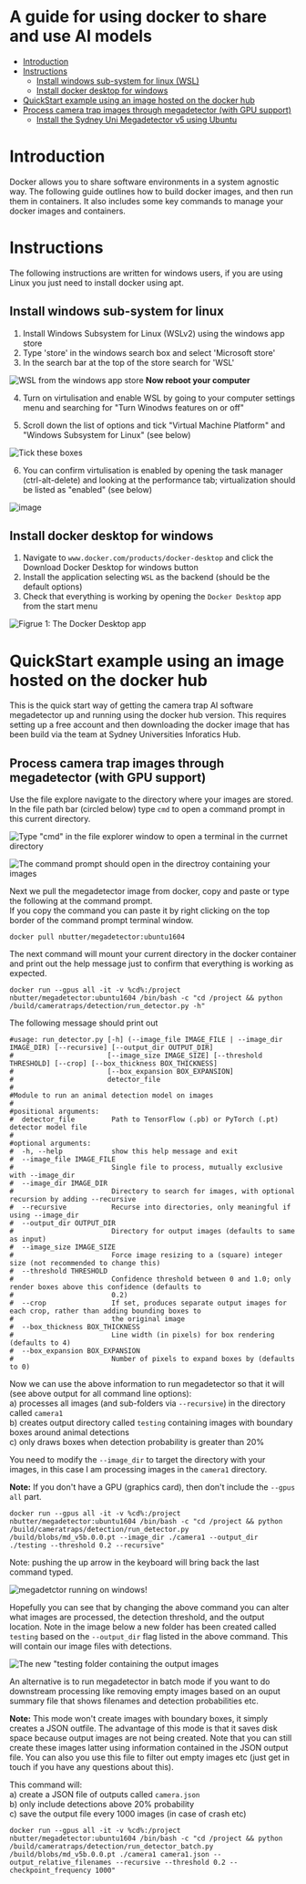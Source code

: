 # A guide for using docker to share and use AI models  

- [Introduction](#introduction)
- [Instructions](#instructions)
  * [Install windows sub-system for linux (WSL)](#Install-windows-sub-system-for-linux)
  * [Install docker desktop for windows](#install-docker-desktop-for-windows)
- [QuickStart example using an image hosted on the docker hub](#quickstart-example-using-an-image-hosted-on-the-docker-hub)
- [Process camera trap images through megadetector (with GPU support)](#process-camera-trap-images-through-megadetector--with-gpu-support-)
  * [Install the Sydney Uni Megadetector v5 using Ubuntu](#install-the-sydney-uni-megadetector-v5-using-ubuntu)

# Introduction  
Docker allows you to share software environments in a system agnostic way. The following guide outlines how to build docker images, and then run them in containers. It also includes some key commands to manage your docker images and containers.  

# Instructions  
The following instructions are written for windows users, if you are using Linux you just need to install docker using apt.  

## Install windows sub-system for linux  
1. Install Windows Subsystem for Linux (WSLv2) using the windows app store
2. Type 'store' in the windows search box and select 'Microsoft store'
3. In the search bar at the top of the store search for 'WSL'

![WSL from the windows app store](images/wsl.png)
**Now reboot your computer**

4. Turn on virtulisation and enable WSL by going to your computer settings menu and searching for "Turn Winodws features on or off"

5. Scroll down the list of options and tick "Virtual Machine Platform" and "Windows Subsystem for Linux" (see below)

![Tick these boxes](images/settings.png)

6. You can confirm virtulisation is enabled by opening the task manager (ctrl-alt-delete) and looking at the performance tab; virtualization should be
listed as "enabled" (see below)

![image](images/vm.png)

## Install docker desktop for windows  
1. Navigate to `www.docker.com/products/docker-desktop` and click the Download Docker Desktop for windows button  
2. Install the application selecting `WSL` as the backend (should be the default options)   
3. Check that everything is working by opening the `Docker Desktop` app from the start menu  

![Figrue 1: The Docker Desktop app](images/figure4.png)  

# QuickStart example using an image hosted on the docker hub
This is the quick start way of getting the camera trap AI software megadetector up and running using the docker hub version. This requires setting up a free account and then downloading the docker image that has been build via the team at Sydney Universities Inforatics Hub.  

## Process camera trap images through megadetector (with GPU support)  
Use the file explore navigate to the directory where your images are stored. In the file path bar (circled below)
type `cmd` to open a command prompt in this current directory.  

![Type "cmd" in the file explorer window to open a terminal in the currnet directory](images/folder.PNG)

![The command prompt should open in the directroy containing your images](images/terminal.png) 

Next we pull the megadetector image from docker, copy and paste or type the following at the command prompt.  
If you copy the command you can paste it by right clicking on the top border of the command prompt terminal window. 

```
docker pull nbutter/megadetector:ubuntu1604
```

The next command will mount your current directory in the docker container and print out the help message 
just to confirm that everything is working as expected.  

```
docker run --gpus all -it -v %cd%:/project nbutter/megadetector:ubuntu1604 /bin/bash -c "cd /project && python /build/cameratraps/detection/run_detector.py -h"
```

The following message should print out
```
#usage: run_detector.py [-h] (--image_file IMAGE_FILE | --image_dir IMAGE_DIR) [--recursive] [--output_dir OUTPUT_DIR]
#                       [--image_size IMAGE_SIZE] [--threshold THRESHOLD] [--crop] [--box_thickness BOX_THICKNESS]
#                       [--box_expansion BOX_EXPANSION]
#                       detector_file
#
#Module to run an animal detection model on images
#
#positional arguments:
#  detector_file         Path to TensorFlow (.pb) or PyTorch (.pt) detector model file
#
#optional arguments:
#  -h, --help            show this help message and exit
#  --image_file IMAGE_FILE
#                        Single file to process, mutually exclusive with --image_dir
#  --image_dir IMAGE_DIR
#                        Directory to search for images, with optional recursion by adding --recursive
#  --recursive           Recurse into directories, only meaningful if using --image_dir
#  --output_dir OUTPUT_DIR
#                        Directory for output images (defaults to same as input)
#  --image_size IMAGE_SIZE
#                        Force image resizing to a (square) integer size (not recommended to change this)
#  --threshold THRESHOLD
#                        Confidence threshold between 0 and 1.0; only render boxes above this confidence (defaults to
#                        0.2)
#  --crop                If set, produces separate output images for each crop, rather than adding bounding boxes to
#                        the original image
#  --box_thickness BOX_THICKNESS
#                        Line width (in pixels) for box rendering (defaults to 4)
#  --box_expansion BOX_EXPANSION
#                        Number of pixels to expand boxes by (defaults to 0)
```

Now we can use the above information to run megadetector so that it will (see above output for all command line options):  
a) processes all images (and sub-folders via `--recursive`) in the directory called `camera1`  
b) creates output directory called `testing` containing images with boundary boxes around animal detections    
c) only draws boxes when detection probability is greater than 20%  

You need to modify the `--image_dir` to target the directory with your images, in this case I am processing
images in the `camera1` directory.  

**Note:** If you don't have a GPU (graphics card), then don't include the `--gpus all` part.    

```
docker run --gpus all -it -v %cd%:/project nbutter/megadetector:ubuntu1604 /bin/bash -c "cd /project && python /build/cameratraps/detection/run_detector.py /build/blobs/md_v5b.0.0.pt --image_dir ./camera1 --output_dir ./testing --threshold 0.2 --recursive"
```
Note: pushing the up arrow in the keyboard will bring back the last command typed. 

![megadetctor running on windows!](images/terminal2.png)  

Hopefully you can see that by changing the above command you can alter what images are processed, the detection threshold, and the output location. Note in the image below a new folder has been created called `testing` based on the `--output_dir` flag listed in the above command. This will contain our image files with detections.  

![The new "testing folder containing the output images](images/folder2.PNG)

An alternative is to run megadetector in batch mode if you want to do downstream processing like removing empty images based on an ouput summary file that shows filenames and detection probabilities etc.  

**Note:** This mode won't create images with boundary boxes, it simply creates a JSON outfile. The advantage of this mode is that it saves disk space because output images are not being created. Note that you can still create these images latter using information contained in the JSON output file. You can also you use this file to filter out empty images etc (just get in touch if you have any questions about this).  

This command will:  
a) create a JSON file of outputs called `camera.json`  
b) only include detections above 20% probability  
c) save the output file every 1000 images (in case of crash etc)

```
docker run --gpus all -it -v %cd%:/project nbutter/megadetector:ubuntu1604 /bin/bash -c "cd /project && python /build/cameratraps/detection/run_detector_batch.py /build/blobs/md_v5b.0.0.pt ./camera1 camera1.json --output_relative_filenames --recursive --threshold 0.2 --checkpoint_frequency 1000"
```
